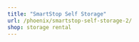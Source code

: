 ```yaml
---
title: "SmartStop Self Storage"
url: /phoenix/smartstop-self-storage-2/
shop: storage rental
---
```

